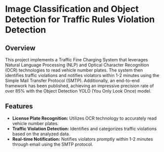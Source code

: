 # Image Classification and Object Detection for Traffic Rules Violation Detection

## Overview

This project implements a Traffic Fine Charging System that leverages Natural Language Processing (NLP) and Optical Character Recognition (OCR) technologies to read vehicle number plates. The system then identifies traffic violations and notifies violators within 1-2 minutes using the Simple Mail Transfer Protocol (SMTP). Additionally, an end-to-end framework has been published, achieving an impressive precision rate of over 85% with the Object Detection YOLO (You Only Look Once) model.

## Features

- **License Plate Recognition:** Utilizes OCR technology to accurately read vehicle number plates.
- **Traffic Violation Detection:** Identifies and categorizes traffic violations based on the analyzed data.
- **Real-time Notification:** Notifies violators promptly within 1-2 minutes through email using the SMTP protocol.
